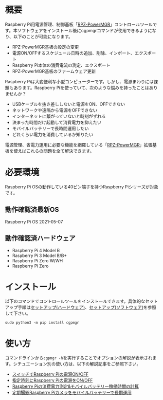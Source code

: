 # 概要
Raspberry Pi用電源管理、制御基板「[RPZ-PowerMGR](https://www.indoorcorgielec.com/products/rpz-powermgr/)」コントロールツールです。本ソフトウェアをインストール後にcgpmgrコマンドが使用できるようになり、以下のことが可能になります。

- RPZ-PowerMGR基板の設定の変更
- 電源ON/OFFするスケジュール日時の追加、削除、インポート、エクスポート
- Raspberry Pi本体の消費電流の測定、エクスポート
- RPZ-PowerMGR基板のファームウェア更新

Raspberry Piは大変便利な小型コンピューターです。しかし、電源まわりには課題もあります。Raspberry Piを使っていて、次のような悩みを持ったことはありませんか？

- USBケーブルを抜き差ししないと電源をON、OFFできない
- ネットワークや遠隔から電源をOFFできない
- インターネットに繋がっていないと時刻がずれる
- 決まった時間だけ起動して消費電力を抑えたい
- モバイルバッテリーで長時間運用したい
- どれくらい電力を消費しているか知りたい

電源管理、省電力運用に必要な機能を網羅している「[RPZ-PowerMGR](https://www.indoorcorgielec.com/products/rpz-powermgr/)」拡張基板を使えばこれらの問題を全て解決できます。

# 必要環境
Raspberry Pi OSの動作している40ピン端子を持つRaspberry Piシリーズが対象です。

## 動作確認済最新OS
Raspberry Pi OS 2021-05-07

## 動作確認済ハードウェア
- Raspberry Pi 4 Model B
- Raspberry Pi 3 Model B/B+
- Raspberry Pi Zero W/WH
- Raspberry Pi Zero

# インストール

以下のコマンドでコントロールツールをインストールできます。具体的なセットアップ手順は[セットアップ(ハードウェア)](https://www.indoorcorgielec.com/products/rpz-powermgr/#%E3%82%BB%E3%83%83%E3%83%88%E3%82%A2%E3%83%83%E3%83%97%E3%83%8F%E3%83%BC%E3%83%89%E3%82%A6%E3%82%A7%E3%82%A2)、[セットアップ(ソフトウェア)](https://www.indoorcorgielec.com/products/rpz-powermgr/#%E3%82%BB%E3%83%83%E3%83%88%E3%82%A2%E3%83%83%E3%83%97%E3%82%BD%E3%83%95%E3%83%88%E3%82%A6%E3%82%A7%E3%82%A2)を参照して下さい。

`sudo python3 -m pip install cgpmgr`

# 使い方
コマンドラインから`cgpmgr -h`を実行することでオプションの解説が表示されます。シチュエーション別の使い方は、以下の解説記事をご参照下さい。

- [スイッチでRaspberry Piの電源ON/OFF](https://www.indoorcorgielec.com/resources/raspberry-pi/rpz-powermgr-switch/)
- [指定時刻にRaspberry Piの電源をON/OFF](https://www.indoorcorgielec.com/resources/raspberry-pi/rpz-powermgr-schedule/)
- [Raspberry Piの消費電力測定&モバイルバッテリー稼働時間の計算](https://www.indoorcorgielec.com/resources/raspberry-pi/rpz-powermgr-current/)
- [定期撮影Raspberry Piカメラをモバイルバッテリーで長期運用](https://www.indoorcorgielec.com/resources/raspberry-pi/rpz-powermgr-battery-camera/)
